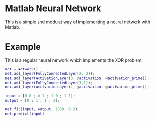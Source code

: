# Matlab Neural Network

This is a simple and modulat way of implementing a neural network with Matlab.

# Example

This is a regular neural network which implements the XOR problem.

```matlab
net = Network();
net.add_layer(FullyConnectedLayer(2, 3));
net.add_layer(ActivationLayer(3, @activation, @activation_prime));
net.add_layer(FullyConnectedLayer(3,1));
net.add_layer(ActivationLayer(1, @activation, @activation_prime));

input = [0 0 ; 0 1 ; 1 0 ; 1 1];
output = [0 ; 1 ; 1 ; 0];

net.fit(input, output, 1000, 0.2);
net.predict(input)
```

